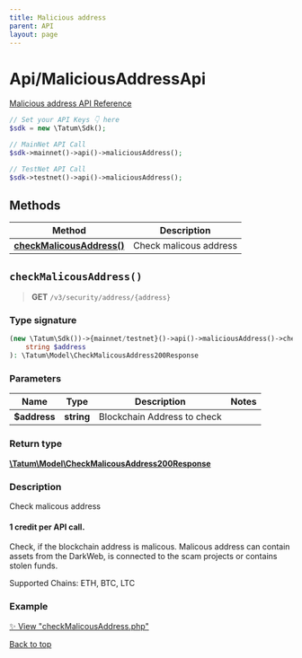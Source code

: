 ```yaml
---
title: Malicious address
parent: API
layout: page
---
```


# Api/MaliciousAddressApi

[Malicious address API Reference](https://apidoc.tatum.io/tag/Malicious-address/)

```php
// Set your API Keys 👇 here
$sdk = new \Tatum\Sdk();

// MainNet API Call
$sdk->mainnet()->api()->maliciousAddress();

// TestNet API Call
$sdk->testnet()->api()->maliciousAddress();
```

## Methods

Method | Description
------------- | -------------
[**checkMalicousAddress()**](#checkmalicousaddress) | Check malicous address


## `checkMalicousAddress()`

> **GET** `/v3/security/address/{address}`

### Type signature

```php
(new \Tatum\Sdk())->{mainnet/testnet}()->api()->maliciousAddress()->checkMalicousAddress(
    string $address
): \Tatum\Model\CheckMalicousAddress200Response
```

### Parameters

Name | Type | Description  | Notes
------------- | ------------- | ------------- | -------------
 **$address** | **string**  | Blockchain Address to check |

### Return type

[**\Tatum\Model\CheckMalicousAddress200Response**](../../Model/CheckMalicousAddress200Response)

### Description

Check malicous address

<h4>1 credit per API call.</h4>

 Check, if the blockchain address is malicous. Malicous address can contain assets from the DarkWeb, is connected to the scam projects or contains stolen funds.

 Supported Chains: ETH, BTC, LTC

### Example

[✨ View "checkMalicousAddress.php"](https://github.com/tatumio/tatum-php/blob/master/examples/Api/MaliciousAddressApi/checkMalicousAddress.php)

[Back to top](#top)

